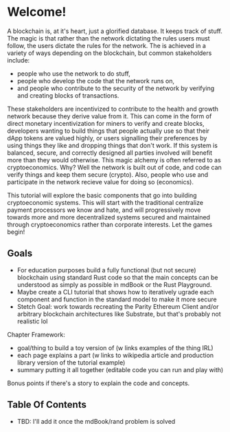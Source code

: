 # Welcome!

A blockchain is, at it's heart, just a glorified database. It keeps track of stuff. The magic is that rather than the network dictating the rules users must follow, the users dictate the rules for the network. The is achieved in a variety of ways depending on the blockchain, but common stakeholders include:
- people who use the network to do stuff,
- people who develop the code that the network runs on,
- and people who contribute to the security of the network by verifying and creating blocks of transactions. 

These stakeholders are incentivized to contribute to the health and growth network because they derive value from it. This can come in the form of direct monetary incentivization for miners to verify and create blocks, developers wanting to build things that people actually use so that their dApp tokens are valued highly, or users signalling their preferences by using things they like and dropping things that don't work. If this system is balanced, secure, and correctly designed all parties involved will benefit more than they would otherwise. This magic alchemy is often referred to as cryptoeconomics. Why? Well the network is built out of code, and code can verify things and keep them secure (crypto). Also, people who use and participate in the network recieve value for doing so (economics). 

This tutorial will explore the basic components that go into building cryptoeconomic systems. This will start with the traditional centralize payment processors we know and hate, and will progressively move towards more and more decentralized systems secured and maintained through cryptoeconomics rather than corporate interests. Let the games begin! 


## Goals
- For education purposes build a fully functional (but not secure) blockchain using standard Rust code so that the main concepts can be understood as simply as possible in mdBook or the Rust Playground.
- Maybe create a CLI tutorial that shows how to iteratively ugrade each component and function in the standard model to make it more secure
- Stetch Goal: work towards recreating the Parity Ethereum Client and/or arbitrary blockchain architectures like Substrate, but that's probably not realistic lol

Chapter Framework:
- goal/thing to build a toy version of (w links examples of the thing IRL)
- each page explains a part (w links to wikipedia article and production library version of the tutorial example)
- summary putting it all together (editable code you can run and play with)

Bonus points if there's a story to explain the code and concepts.

## Table Of Contents
- TBD: I'll add it once the mdBook/rand problem is solved

